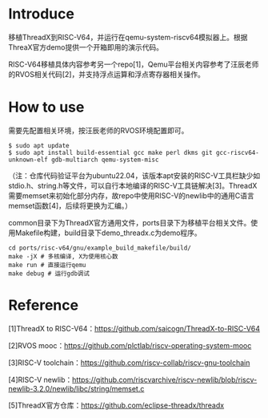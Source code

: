 # Introduce
移植ThreadX到RISC-V64，并运行在qemu-system-riscv64模拟器上。根据ThreaX官方demo提供一个开箱即用的演示代码。

RISC-V64移植具体内容参考另一个repo[1]，Qemu平台相关内容参考了汪辰老师的RVOS相关代码[2]，并支持浮点运算和浮点寄存器相关操作。

# How to use
需要先配置相关环境，按汪辰老师的RVOS环境配置即可。

```shell
$ sudo apt update
$ sudo apt install build-essential gcc make perl dkms git gcc-riscv64-unknown-elf gdb-multiarch qemu-system-misc
```

（注：仓库代码验证平台为ubuntu22.04，该版本apt安装的RISC-V工具栏缺少如stdio.h、string.h等文件，可以自行本地编译的RISC-V工具链解决[3]。ThreadX需要memset来初始化部分内存，故repo中使用RISC-V的newlib中的通用C语言memset函数[4]，后续将更换为汇编。）

common目录下为ThreadX官方通用文件，ports目录下为移植平台相关文件。使用Makefile构建，build目录下demo_threadx.c为demo程序。

```shell
cd ports/risc-v64/gnu/example_build_makefile/build/
make -jX # 多核编译, X为使用核心数
make run # 直接运行qemu
make debug # 运行gdb调试
```

# Reference
[1]ThreadX to RISC-V64：https://github.com/saicogn/ThreadX-to-RISC-V64

[2]RVOS mooc：https://github.com/plctlab/riscv-operating-system-mooc

[3]RISC-V toolchain：https://github.com/riscv-collab/riscv-gnu-toolchain

[4]RISC-V newlib：https://github.com/riscvarchive/riscv-newlib/blob/riscv-newlib-3.2.0/newlib/libc/string/memset.c

[5]ThreadX官方仓库：https://github.com/eclipse-threadx/threadx

